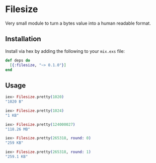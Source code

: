 # Filesize

Very small module to turn a bytes value into a human readable format.

## Installation

Install via hex by adding the following to your `mix.exs` file:

```elixir
def deps do
  [{:filesize, "~> 0.1.0"}]
end
```

## Usage

```elixir
iex> Filesize.pretty(1020)
"1020 B"

iex> Filesize.pretty(1024)
"1 KB"

iex> Filesize.pretty(124000027)
"118.26 MB"

iex> Filesize.pretty(265318, round: 0)
"259 KB"

iex> Filesize.pretty(265318, round: 1)
"259.1 KB"
```
